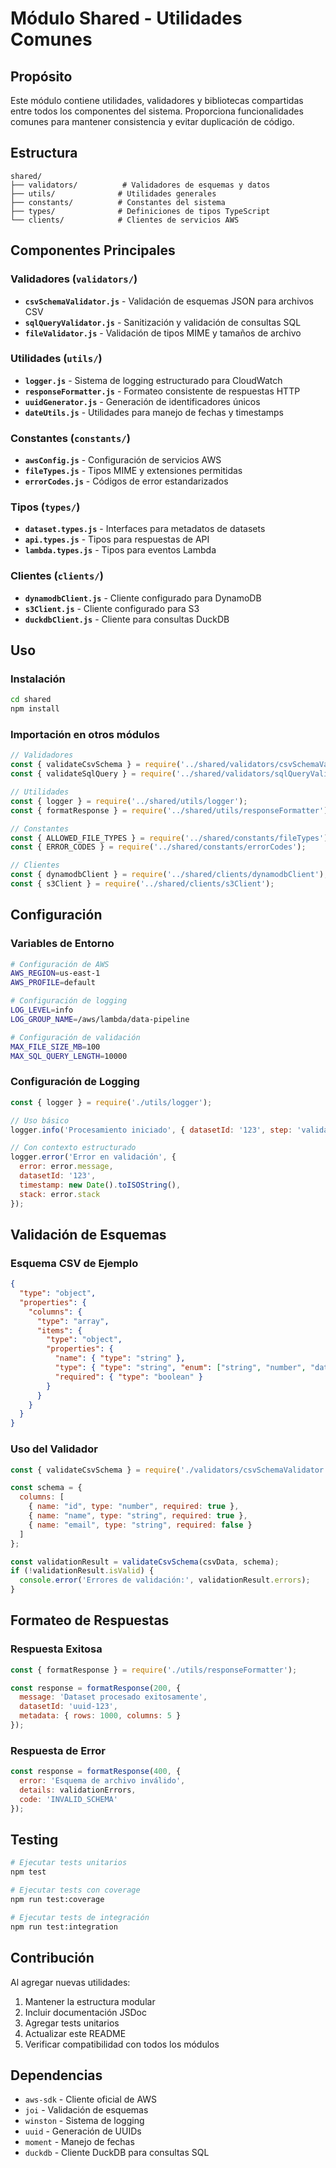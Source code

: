 # Módulo Shared - Utilidades Comunes

## Propósito

Este módulo contiene utilidades, validadores y bibliotecas compartidas entre todos los componentes del sistema. Proporciona funcionalidades comunes para mantener consistencia y evitar duplicación de código.

## Estructura

```
shared/
├── validators/          # Validadores de esquemas y datos
├── utils/              # Utilidades generales
├── constants/          # Constantes del sistema
├── types/              # Definiciones de tipos TypeScript
└── clients/            # Clientes de servicios AWS
```

## Componentes Principales

### Validadores (`validators/`)

- **`csvSchemaValidator.js`** - Validación de esquemas JSON para archivos CSV
- **`sqlQueryValidator.js`** - Sanitización y validación de consultas SQL
- **`fileValidator.js`** - Validación de tipos MIME y tamaños de archivo

### Utilidades (`utils/`)

- **`logger.js`** - Sistema de logging estructurado para CloudWatch
- **`responseFormatter.js`** - Formateo consistente de respuestas HTTP
- **`uuidGenerator.js`** - Generación de identificadores únicos
- **`dateUtils.js`** - Utilidades para manejo de fechas y timestamps

### Constantes (`constants/`)

- **`awsConfig.js`** - Configuración de servicios AWS
- **`fileTypes.js`** - Tipos MIME y extensiones permitidas
- **`errorCodes.js`** - Códigos de error estandarizados

### Tipos (`types/`)

- **`dataset.types.js`** - Interfaces para metadatos de datasets
- **`api.types.js`** - Tipos para respuestas de API
- **`lambda.types.js`** - Tipos para eventos Lambda

### Clientes (`clients/`)

- **`dynamodbClient.js`** - Cliente configurado para DynamoDB
- **`s3Client.js`** - Cliente configurado para S3
- **`duckdbClient.js`** - Cliente para consultas DuckDB

## Uso

### Instalación

```bash
cd shared
npm install
```

### Importación en otros módulos

```javascript
// Validadores
const { validateCsvSchema } = require('../shared/validators/csvSchemaValidator');
const { validateSqlQuery } = require('../shared/validators/sqlQueryValidator');

// Utilidades
const { logger } = require('../shared/utils/logger');
const { formatResponse } = require('../shared/utils/responseFormatter');

// Constantes
const { ALLOWED_FILE_TYPES } = require('../shared/constants/fileTypes');
const { ERROR_CODES } = require('../shared/constants/errorCodes');

// Clientes
const { dynamodbClient } = require('../shared/clients/dynamodbClient');
const { s3Client } = require('../shared/clients/s3Client');
```

## Configuración

### Variables de Entorno

```bash
# Configuración de AWS
AWS_REGION=us-east-1
AWS_PROFILE=default

# Configuración de logging
LOG_LEVEL=info
LOG_GROUP_NAME=/aws/lambda/data-pipeline

# Configuración de validación
MAX_FILE_SIZE_MB=100
MAX_SQL_QUERY_LENGTH=10000
```

### Configuración de Logging

```javascript
const { logger } = require('./utils/logger');

// Uso básico
logger.info('Procesamiento iniciado', { datasetId: '123', step: 'validation' });

// Con contexto estructurado
logger.error('Error en validación', {
  error: error.message,
  datasetId: '123',
  timestamp: new Date().toISOString(),
  stack: error.stack
});
```

## Validación de Esquemas

### Esquema CSV de Ejemplo

```json
{
  "type": "object",
  "properties": {
    "columns": {
      "type": "array",
      "items": {
        "type": "object",
        "properties": {
          "name": { "type": "string" },
          "type": { "type": "string", "enum": ["string", "number", "date", "boolean"] },
          "required": { "type": "boolean" }
        }
      }
    }
  }
}
```

### Uso del Validador

```javascript
const { validateCsvSchema } = require('./validators/csvSchemaValidator');

const schema = {
  columns: [
    { name: "id", type: "number", required: true },
    { name: "name", type: "string", required: true },
    { name: "email", type: "string", required: false }
  ]
};

const validationResult = validateCsvSchema(csvData, schema);
if (!validationResult.isValid) {
  console.error('Errores de validación:', validationResult.errors);
}
```

## Formateo de Respuestas

### Respuesta Exitosa

```javascript
const { formatResponse } = require('./utils/responseFormatter');

const response = formatResponse(200, {
  message: 'Dataset procesado exitosamente',
  datasetId: 'uuid-123',
  metadata: { rows: 1000, columns: 5 }
});
```

### Respuesta de Error

```javascript
const response = formatResponse(400, {
  error: 'Esquema de archivo inválido',
  details: validationErrors,
  code: 'INVALID_SCHEMA'
});
```

## Testing

```bash
# Ejecutar tests unitarios
npm test

# Ejecutar tests con coverage
npm run test:coverage

# Ejecutar tests de integración
npm run test:integration
```

## Contribución

Al agregar nuevas utilidades:

1. Mantener la estructura modular
2. Incluir documentación JSDoc
3. Agregar tests unitarios
4. Actualizar este README
5. Verificar compatibilidad con todos los módulos

## Dependencias

- `aws-sdk` - Cliente oficial de AWS
- `joi` - Validación de esquemas
- `winston` - Sistema de logging
- `uuid` - Generación de UUIDs
- `moment` - Manejo de fechas
- `duckdb` - Cliente DuckDB para consultas SQL 
